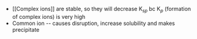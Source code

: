 - [[Complex ions]] are stable, so they will decrease K$_s$$_p$ bc K$_p$ (formation of complex ions) is very high
- Common ion -- causes disruption, increase solubility and makes precipitate 